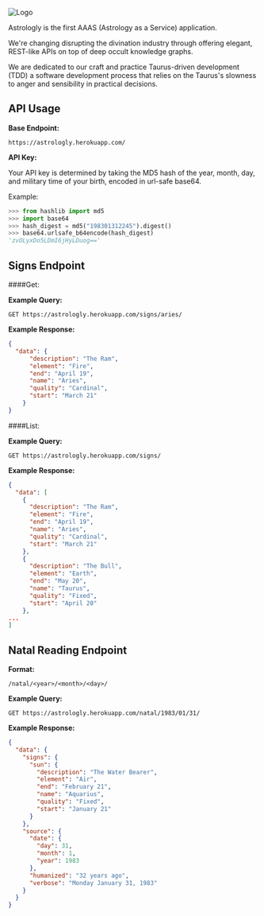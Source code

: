 ![Logo](https://raw.githubusercontent.com/jimmytheleaf/astrologly/master/img/Astrologly.png)


Astrologly is the first AAAS (Astrology as a Service) application.

We're changing disrupting the divination industry through offering elegant, REST-like APIs on top of deep occult knowledge graphs.

We are dedicated to our craft and practice Taurus-driven development (TDD) a software development process that relies on the Taurus's slowness to anger and sensibility in practical decisions.


## API Usage

**Base Endpoint:**

```http
https://astrologly.herokuapp.com/
```

**API Key:**

Your API key is determined by taking the MD5 hash of the year, month, day, and military time of your birth, encoded in url-safe base64.

Example:

```python
>>> from hashlib import md5
>>> import base64
>>> hash_digest = md5("198301312245").digest()
>>> base64.urlsafe_b64encode(hash_digest)
'zvOLyxDo5LDmI6jHyLDuog=='
```


## Signs Endpoint

####Get:

**Example Query:**

```http
GET https://astrologly.herokuapp.com/signs/aries/
```

**Example Response:**

```json
{
  "data": {
      "description": "The Ram", 
      "element": "Fire", 
      "end": "April 19", 
      "name": "Aries", 
      "quality": "Cardinal", 
      "start": "March 21"
    }
}
```

####List:

**Example Query:**

```http
GET https://astrologly.herokuapp.com/signs/
```

**Example Response:**

```json
{
  "data": [
    {
      "description": "The Ram", 
      "element": "Fire", 
      "end": "April 19", 
      "name": "Aries", 
      "quality": "Cardinal", 
      "start": "March 21"
    }, 
    {
      "description": "The Bull", 
      "element": "Earth", 
      "end": "May 20", 
      "name": "Taurus", 
      "quality": "Fixed", 
      "start": "April 20"
    },
...
]
```


## Natal Reading  Endpoint

**Format:**

```http
/natal/<year>/<month>/<day>/
```

**Example Query:**

```http
GET https://astrologly.herokuapp.com/natal/1983/01/31/
```

**Example Response:**

```json
{
  "data": {
    "signs": {
      "sun": {
        "description": "The Water Bearer", 
        "element": "Air", 
        "end": "February 21", 
        "name": "Aquarius", 
        "quality": "Fixed", 
        "start": "January 21"
      }
    }, 
    "source": {
      "date": {
        "day": 31, 
        "month": 1, 
        "year": 1983
      }, 
      "humanized": "32 years ago", 
      "verbose": "Monday January 31, 1983"
    }
  }
}
```